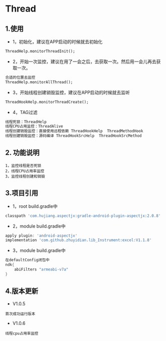 # Thread

## 1.使用
* 1，初始化，建议在APP启动的时候就去初始化
```xml
ThreadHelp.monitorThreadInit();
```
* 2，开始一次监控，建议在用了一会之后，去获取一次。然后用一会儿再去获取一次。
```xml
合适的位置去监控
ThreadHelp.monitorAllThread();
```
* 3，开始线程创建销毁监控，建议在APP启动的时候就去监听
```xml
ThreadHookHelp.monitorThreadCreate();
```
* 4，TAG过滤
```xml
线程死锁：ThreadHelp
线程CPU占用监控：ThreadAlive
线程创建销毁监控：直接使用远程依赖 ThreadHookHelp  ThreadMethodHook
线程创建销毁监控：源码编译 ThreadHookSrcHelp  ThreadHookSrcMethod
```
## 2. 功能说明
```
1，监控线程是否死锁
2，线程CPU占用率监控
3，监控线程创建和销毁
```
## 3.项目引用
* 1，root build.gradle中
```groovy
classpath 'com.hujiang.aspectjx:gradle-android-plugin-aspectjx:2.0.8'
```
* 2，module build.gradle中
```groovy
apply plugin: 'android-aspectjx'
implementation 'com.github.zhuyidian.lib_Instrument:excel:V1.1.8'
```
* 3，module build.gradle中
```groovy
在defaultConfig闭包中
ndk{
    abiFilters "armeabi-v7a"
}
```
## 4.版本更新
* V1.0.5
```
首次成功运行版本
```
* V1.0.6
```
线程cpu占用率监控
```
